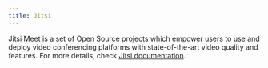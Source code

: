 ```yaml
---
title: Jitsi
---
```


Jitsi Meet is a set of Open Source projects which empower users to use and deploy video conferencing platforms with state-of-the-art video quality and features. For more details, check [Jitsi documentation](https://jitsi.github.io/handbook/docs/intro/).

```

```
